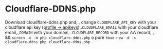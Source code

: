 # Cloudflare-DDNS.php

Download cloudflare-ddns.php and,., change `CLOUDFLARE_API_KEY` with your cloudflare api key ([profile -> apikeys](https://dash.cloudflare.com/profile)),.`CLOUDFLARE_EMAIL` with your cloudflare email,.,`DOMAIN` with your domain,. `CLOUDFLARE_RECORD` with your AA record,., && `screen -d -m php cloudflare-ddns.php` o pure `tmux new -d -s cloudflare-ddns php cloudflare-ddns.php`
